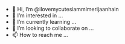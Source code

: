 - 👋 Hi, I’m @ilovemycutesiammimerijaanhain
- 👀 I’m interested in ...
- 🌱 I’m currently learning ...
- 💞️ I’m looking to collaborate on ...
- 📫 How to reach me ...

<!---
ilovemycutesiammimerijaanhain/ilovemycutesiammimerijaanhain is a ✨ special ✨ repository because its `README.md` (this file) appears on your GitHub profile.
You can click the Preview link to take a look at your changes.
--->
